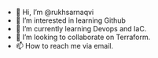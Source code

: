 - 👋 Hi, I’m @rukhsarnaqvi
- 👀 I’m interested in learning Github
- 🌱 I’m currently learning Devops and IaC.
- 💞️ I’m looking to collaborate on Terraform.
- 📫 How to reach me via email.

<!---
rukhsarnaqvi/rukhsarnaqvi is a ✨ special ✨ repository because its `README.md` (this file) appears on your GitHub profile.
You can click the Preview link to take a look at your changes.
--->
